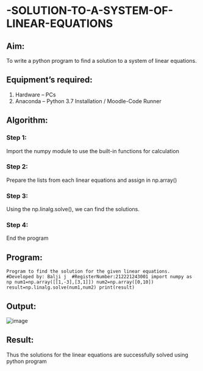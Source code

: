 # -SOLUTION-TO-A-SYSTEM-OF-LINEAR-EQUATIONS
## Aim:
To write a python program to find a solution to a system of linear equations.
## Equipment’s required:
1. 	Hardware – PCs
2. 	Anaconda – Python 3.7 Installation / Moodle-Code Runner
## Algorithm:
### Step 1: 
Import the numpy module to use the built-in functions for calculation
### Step 2: 
Prepare the lists from each linear equations and assign in np.array()
### Step 3: 
Using the np.linalg.solve(), we can find the solutions.
### Step 4: 
End the program
## Program:
``
Program to find the solution for the given linear equations.
#Developed by: Balji j 
#RegisterNumber:212221243001
import numpy as np
num1=np.array([[1,-3],[3,1]])
num2=np.array([0,10])
result=np.linalg.solve(num1,num2)
print(result) 
``
## Output:
![image](https://github.com/Balaji-jj/-SOLUTION-TO-A-SYSTEM-OF-LINEAR-EQUATIONS/assets/142155013/15f4e3fe-4b27-44c5-9834-08f5a3fd67e4)

## Result: 
Thus the solutions for the linear equations are successfully solved using python program

